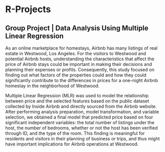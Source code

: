 # R-Projects

## Group Project | Data Analysis Using Multiple Linear Regression

As an online marketplace for homestays, Airbnb has many listings of real estate in Westwood, Los Angeles. For the visitors to Westwood and potential Airbnb hosts, understanding the characteristics that affect the price of Airbnb stays could be important in making their decisions and planning their expenses or profits. Consequently, this study focused on finding out ​what factors of the properties could and how they could significantly contribute to the differences in prices for a one-night Airbnb homestay in the neighborhood of Westwood.

Multiple Linear Regression (MLR) was used to model the relationship between price and the selected features based on the public dataset collected by Inside Airbnb and directly sourced from the Airbnb website. After performing analysis preparation, model transformation, and variable selection, we obtained a final model that predicted price based on four significant independent variables: the total number of listings under the host, the number of bedrooms, whether or not the host has been verified through ID, and the type of the room. This finding is meaningful for residents and visitors in their planning of business or trips, and thus might have important implications for Airbnb operations at Westwood.
